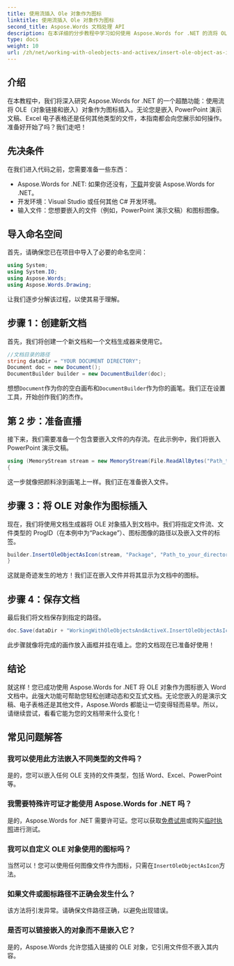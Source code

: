 ```yaml
---
title: 使用流插入 Ole 对象作为图标
linktitle: 使用流插入 Ole 对象作为图标
second_title: Aspose.Words 文档处理 API
description: 在本详细的分步教程中学习如何使用 Aspose.Words for .NET 的流将 OLE 对象作为图标插入。
type: docs
weight: 10
url: /zh/net/working-with-oleobjects-and-activex/insert-ole-object-as-icon-using-stream/
---
```

## 介绍

在本教程中，我们将深入研究 Aspose.Words for .NET 的一个超酷功能：使用流将 OLE（对象链接和嵌入）对象作为图标插入。无论您是嵌入 PowerPoint 演示文稿、Excel 电子表格还是任何其他类型的文件，本指南都会向您展示如何操作。准备好开始了吗？我们走吧！

## 先决条件

在我们进入代码之前，您需要准备一些东西：

-  Aspose.Words for .NET: 如果你还没有，[下载](https://releases.aspose.com/words/net/)并安装 Aspose.Words for .NET。
- 开发环境：Visual Studio 或任何其他 C# 开发环境。
- 输入文件：您想要嵌入的文件（例如，PowerPoint 演示文稿）和图标图像。

## 导入命名空间

首先，请确保您已在项目中导入了必要的命名空间：

```csharp
using System;
using System.IO;
using Aspose.Words;
using Aspose.Words.Drawing;
```

让我们逐步分解该过程，以使其易于理解。

## 步骤 1：创建新文档

首先，我们将创建一个新文档和一个文档生成器来使用它。

```csharp
//文档目录的路径
string dataDir = "YOUR DOCUMENT DIRECTORY";
Document doc = new Document();
DocumentBuilder builder = new DocumentBuilder(doc);
```

想想`Document`作为你的空白画布和`DocumentBuilder`作为你的画笔。我们正在设置工具，开始创作我们的杰作。

## 第 2 步：准备直播

接下来，我们需要准备一个包含要嵌入文件的内存流。在此示例中，我们将嵌入 PowerPoint 演示文稿。

```csharp
using (MemoryStream stream = new MemoryStream(File.ReadAllBytes("Path_to_your_directory/Presentation.pptx")))
{
```

这一步就像把颜料涂到画笔上一样。我们正在准备嵌入文件。

## 步骤 3：将 OLE 对象作为图标插入

现在，我们将使用文档生成器将 OLE 对象插入到文档中。我们将指定文件流、文件类型的 ProgID（在本例中为“Package”）、图标图像的路径以及嵌入文件的标签。

```csharp
builder.InsertOleObjectAsIcon(stream, "Package", "Path_to_your_directory/Logo icon.ico", "My embedded file");
}
```

这就是奇迹发生的地方！我们正在嵌入文件并将其显示为文档中的图标。

## 步骤 4：保存文档

最后我们将文档保存到指定的路径。

```csharp
doc.Save(dataDir + "WorkingWithOleObjectsAndActiveX.InsertOleObjectAsIconUsingStream.docx");
```

此步骤就像将完成的画作放入画框并挂在墙上。您的文档现在已准备好使用！

## 结论

就这样！您已成功使用 Aspose.Words for .NET 将 OLE 对象作为图标嵌入 Word 文档中。此强大功能可帮助您轻松创建动态和交互式文档。无论您嵌入的是演示文稿、电子表格还是其他文件，Aspose.Words 都能让一切变得轻而易举。所以，请继续尝试，看看它能为您的文档带来什么变化！

## 常见问题解答

### 我可以使用此方法嵌入不同类型的文件吗？
是的，您可以嵌入任何 OLE 支持的文件类型，包括 Word、Excel、PowerPoint 等。

### 我需要特殊许可证才能使用 Aspose.Words for .NET 吗？
是的，Aspose.Words for .NET 需要许可证。您可以获取[免费试用](https://releases.aspose.com/)或购买[临时执照](https://purchase.aspose.com/temporary-license/)进行测试。

### 我可以自定义 OLE 对象使用的图标吗？
当然可以！您可以使用任何图像文件作为图标，只需在`InsertOleObjectAsIcon`方法。

### 如果文件或图标路径不正确会发生什么？
该方法将引发异常。请确保文件路径正确，以避免出现错误。

### 是否可以链接嵌入的对象而不是嵌入它？
是的，Aspose.Words 允许您插入链接的 OLE 对象，它引用文件但不嵌入其内容。